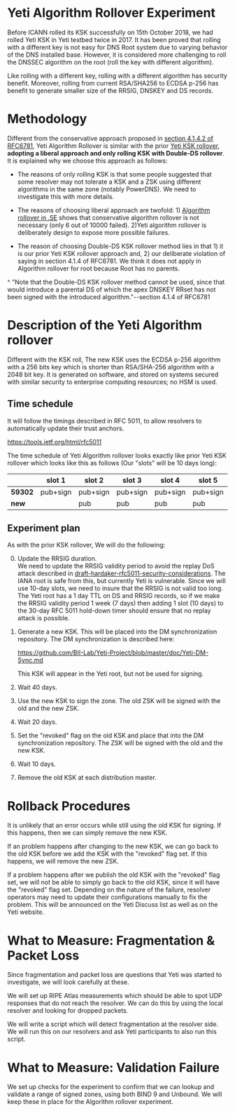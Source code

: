 # Yeti Algorithm Rollover Experiment

Before ICANN rolled its KSK successfully on 15th October 2018, we had rolled Yeti KSK in Yeti testbed twice in 2017. It has been proved that rolling with a different key is not easy for DNS Root system due to varying behavior of the DNS installed base. However, it is considered more challenging to roll the DNSSEC algorithm on the root (roll the key with different algorithm).

Like rolling with a different key, rolling with a different algorithm has security benefit. Moreover, rolling from current RSA/SHA256 to ECDSA p-256 has benefit to generate smaller size of the RRSIG, DNSKEY and DS records.

# Methodology

Different from the conservative approach proposed in [section 4.1.4.2 of RFC6781](https://tools.ietf.org/html/rfc6781#section-4.1.4.2), Yeti Algorithm Rollover is similar with the prior [Yeti KSK rollover](https://github.com/BII-Lab/Yeti-Project/blob/master/doc/Experiment-KROLL2.md), **adopting a liberal approach and only rolling KSK with Double-DS rollover**. It is explained why we choose this approach as follows:

* The reasons of only rolling KSK is that some people suggested that some resolver may not tolerate a KSK and a ZSK using different algorithms in the same zone (notably PowerDNS). We need to investigate this with more details.

* The reasons of choosing liberal approach are twofold: 1) [Algorithm rollover in .SE](https://www.sidnlabs.nl/downloads/presentations/Rolling%20with%20Confidence%20Managing%20the%20Complexity%20of%20DNSSEC%20Operations.pdf) shows that conservative algorithm rollover is not necessary (only 6 out of 10000 failed). 2)Yeti algorithm rollover is deliberately design to expose more possible failures.

* The reason of choosing Double-DS KSK rollover method lies in that 1) it is our prior Yeti KSK rollover approach and, 2) our deliberate violation of saying in section 4.1.4 of RFC6781. We think it does not apply in Algorithm rollover for root because Root has no parents.

^  "Note that the Double-DS KSK rollover method cannot be used, since
   that would introduce a parental DS of which the apex DNSKEY RRset has
   not been signed with the introduced algorithm."--section 4.1.4 of RFC6781


# Description of the Yeti Algorithm rollover

Different with the KSK roll, The new KSK uses the ECDSA p-256 algorithm with a 256 bits key which is shorter than RSA/SHA-256 algorithm with a 2048 bit key. It is generated on software, and stored on systems secured with similar security to enterprise computing resources; no HSM is used.

## Time schedule 

It will follow the timings described in RFC 5011, to allow resolvers to automatically update their trust anchors.

https://tools.ietf.org/html/rfc5011

The time schedule of Yeti Algorithm rollover looks exactly like prior Yeti KSK rollover which looks like this as follows (Our "slots" will be 10 days long): 

|           |  slot 1  |  slot 2  |  slot 3  |  slot 4  |  slot 5  |  slot 6  |  slot 7  |  slot 8  |  slot 9  |
|-----------|----------|----------|----------|----------|----------|----------|----------|----------|----------|
| **59302** | pub+sign | pub+sign | pub+sign | pub+sign | pub+sign |   pub    |   pub    | revoke   |          |
|  **new**  |          |   pub    |   pub    |   pub    |   pub    | pub+sign | pub+sign | pub+sign | pub+sign |

## Experiment plan 

As with the prior KSK rollover, We will do the following:

0. Update the RRSIG duration.   
   We need to update the RRSIG validity period to avoid the replay DoS
   attack described in
   [draft-hardaker-rfc5011-security-considerations]([https://datatracker.ietf.org/doc/draft-hardaker-rfc5011-security-considerations/).
   The IANA root is safe from this, but currently Yeti is vulnerable.
   Since we will use 10-day slots, we need to insure that the RRSIG is
   not valid too long. The Yeti root has a 1 day TTL on DS and RRSIG
   records, so if we make the RRSIG validity period 1 week (7 days)
   then adding 1 slot (10 days) to the 30-day RFC 5011 hold-down timer
   should ensure that no replay attack is possible.

1. Generate a new KSK. This will be placed into the DM synchronization
   repository. The DM synchronization is described here:

   https://github.com/BII-Lab/Yeti-Project/blob/master/doc/Yeti-DM-Sync.md

   This KSK will appear in the Yeti root, but not be used for signing.

2. Wait 40 days.

3. Use the new KSK to sign the zone. The old ZSK will be signed with
   the old and the new ZSK.

4. Wait 20 days.

5. Set the "revoked" flag on the old KSK and place that into the DM
   synchronization repository. The ZSK will be signed with the old and
   the new KSK.

6. Wait 10 days.

7. Remove the old KSK at each distribution master.


# Rollback Procedures

It is unlikely that an error occurs while still using the old KSK for
signing. If this happens, then we can simply remove the new KSK.

If an problem happens after changing to the new KSK, we can go back to
the old KSK before we add the KSK with the "revoked" flag set. If this
happens, we will remove the new ZSK.

If a problem happens after we publish the old KSK with the "revoked"
flag set, we will not be able to simply go back to the old KSK, since
it will have the "revoked" flag set. Depending on the nature of the
failure, resolver operators may need to update their configurations
manually to fix the problem. This will be announced on the Yeti
Discuss list as well as on the Yeti website.

# What to Measure: Fragmentation & Packet Loss

Since fragmentation and packet loss are questions that Yeti was
started to investigate, we will look carefully at these.

We will set up RIPE Atlas measurements which should be able to spot
UDP responses that do not reach the resolver. We can do this by
using the local resolver and looking for dropped packets.

We will write a script which will detect fragmentation at the resolver
side. We will run this on our resolvers and ask Yeti participants to
also run this script.


# What to Measure: Validation Failure

We set up checks for the experiment to confirm that we can lookup
and validate a range of signed zones, using both BIND 9 and Unbound. We will
keep these in place for the Algorithm rollover experiment.







